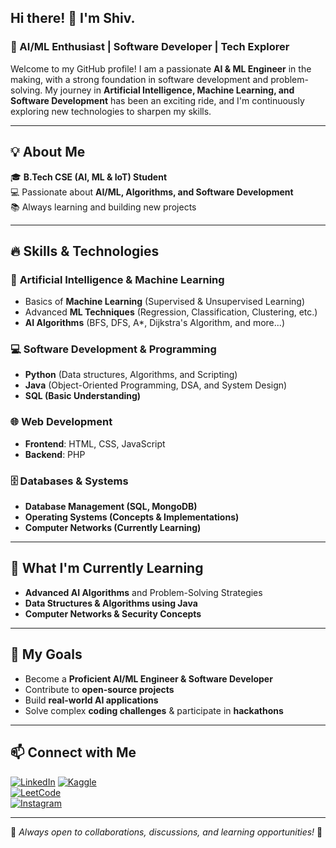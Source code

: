 ## Hi there! 👋 I'm Shiv.

### 🚀 AI/ML Enthusiast | Software Developer | Tech Explorer

Welcome to my GitHub profile! I am a passionate **AI & ML Engineer** in the making, with a strong foundation in software development and problem-solving. My journey in **Artificial Intelligence, Machine Learning, and Software Development** has been an exciting ride, and I'm continuously exploring new technologies to sharpen my skills.  

---

## 💡 About Me
🎓 **B.Tech CSE (AI, ML & IoT) Student**  
💻 Passionate about **AI/ML, Algorithms, and Software Development**  
📚 Always learning and building new projects  

---

## 🔥 Skills & Technologies

### 🤖 **Artificial Intelligence & Machine Learning**
- Basics of **Machine Learning** (Supervised & Unsupervised Learning)
- Advanced **ML Techniques** (Regression, Classification, Clustering, etc.)
- **AI Algorithms** (BFS, DFS, A*, Dijkstra's Algorithm, and more...)

### 💻 **Software Development & Programming**
- **Python** (Data structures, Algorithms, and Scripting)
- **Java** (Object-Oriented Programming, DSA, and System Design)
- **SQL (Basic Understanding)**

### 🌐 **Web Development**
- **Frontend**: HTML, CSS, JavaScript
- **Backend**: PHP

### 🗄️ **Databases & Systems**
- **Database Management (SQL, MongoDB)**
- **Operating Systems (Concepts & Implementations)**
- **Computer Networks (Currently Learning)**

---

## 📌 What I'm Currently Learning
- **Advanced AI Algorithms** and Problem-Solving Strategies
- **Data Structures & Algorithms using Java**
- **Computer Networks & Security Concepts**

---

## 🚀 My Goals
- Become a **Proficient AI/ML Engineer & Software Developer**
- Contribute to **open-source projects**
- Build **real-world AI applications**
- Solve complex **coding challenges** & participate in **hackathons**

---

## 📫 Connect with Me
[![LinkedIn](https://img.shields.io/badge/LinkedIn-Connect-blue?style=flat-square&logo=linkedin)](https://www.linkedin.com/in/shiv-kumar-95777a273/)
[![Kaggle](https://img.shields.io/badge/Kaggle-Profile-blue?style=flat-square&logo=kaggle)](https://www.kaggle.com/shivkumar14)  
[![LeetCode](https://img.shields.io/badge/LeetCode-Profile-orange?style=flat-square&logo=leetcode)](https://leetcode.com/u/Sk_Shivu/)  
[![Instagram](https://img.shields.io/badge/Instagram-Follow-pink?style=flat-square&logo=instagram)](https://www.instagram.com/shivaji0837/) 

---

📌 *Always open to collaborations, discussions, and learning opportunities!* 🚀
